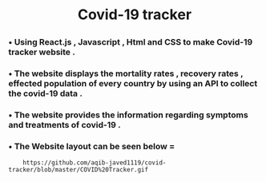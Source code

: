 
# <p align = "center" > Covid-19 tracker</p>   

###  • Using React.js , Javascript , Html and CSS to make Covid-19 tracker website .  
###  • The website displays the mortality rates , recovery rates , effected population of every country by using an API to collect the covid-19 data .
###  • The website provides the information regarding symptoms and treatments of covid-19 . 

###  • The Website layout can be seen below = 

        https://github.com/aqib-javed1119/covid-tracker/blob/master/COVID%20Tracker.gif 
